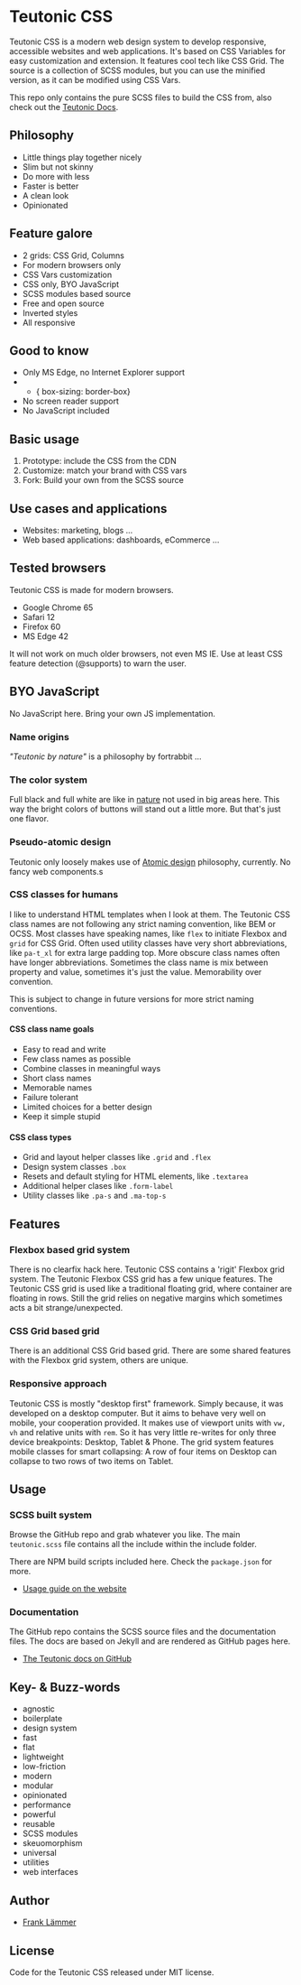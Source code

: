 # Teutonic CSS

Teutonic CSS is a modern web design system to develop responsive, accessible websites and web applications. It's based on CSS Variables for easy customization and extension. It features cool tech like CSS Grid. The source is a collection of SCSS modules, but you can use the minified version, as it can be modified using CSS Vars.

This repo only contains the pure SCSS files to build the CSS from, also check out the [Teutonic Docs](https://github.com/fortrabbit/teutonic-css-docs).

## Philosophy

* Little things play together nicely
* Slim but not skinny
* Do more with less
* Faster is better
* A clean look
* Opinionated


## Feature galore

* 2 grids: CSS Grid, Columns
* For modern browsers only
* CSS Vars customization
* CSS only, BYO JavaScript
* SCSS modules based source
* Free and open source
* Inverted styles
* All responsive


## Good to know

* Only MS Edge, no Internet Explorer support
* * { box-sizing: border-box}
* No screen reader support
* No JavaScript included


## Basic usage

1. Prototype: include the CSS from the CDN
2. Customize: match your brand with CSS vars
3. Fork: Build your own from the SCSS source


## Use cases and applications

* Websites: marketing, blogs …
* Web based applications: dashboards, eCommerce …


## Tested browsers

Teutonic CSS is made for modern browsers.

* Google Chrome 65
* Safari 12
* Firefox 60
* MS Edge 42

It will not work on much older browsers, not even MS IE. Use at least CSS feature detection (@supports) to warn the user.


## BYO JavaScript

No JavaScript here. Bring your own JS implementation.


### Name origins

_"Teutonic by nature"_ is a philosophy by fortrabbit …


### The color system

Full black and full white are like in [nature](https://graphicdesign.stackexchange.com/questions/5497/why-is-black-not-a-natural-color) not used in big areas here. This way the bright colors of buttons will stand out a little more. But that's just one flavor.

### Pseudo-atomic design

Teutonic only loosely makes use of [Atomic design](http://atomicdesign.bradfrost.com/) philosophy, currently. No fancy web components.s


### CSS classes for humans

I like to understand HTML templates when I look at them. The Teutonic CSS class names are not following any strict naming convention, like BEM or OCSS. Most classes have speaking names, like `flex` to initiate Flexbox and `grid` for CSS Grid. Often used utility classes have very short abbreviations, like `pa-t_xl` for extra large padding top. More obscure class names often have longer abbreviations. Sometimes the class name is mix between property and value, sometimes it's just the value. Memorability over convention. 

This is subject to change in future versions for more strict naming conventions.

#### CSS class name goals

* Easy to read and write
* Few class names as possible
* Combine classes in meaningful ways
* Short class names
* Memorable names
* Failure tolerant
* Limited choices for a better design
* Keep it simple stupid

#### CSS class types

* Grid and layout helper classes like `.grid` and `.flex`
* Design system classes `.box`
* Resets and default styling for HTML elements, like `.textarea`
* Additional helper clases like `.form-label`
* Utility classes like `.pa-s` and `.ma-top-s`


## Features

### Flexbox based grid system

There is no clearfix hack here. Teutonic CSS contains a 'rigit' Flexbox grid system. The Teutonic Flexbox CSS grid has a few unique features.  The Teutonic CSS grid is used like a traditional floating grid, where container are floating in rows. Still the grid relies on negative margins which sometimes acts a bit strange/unexpected.

### CSS Grid based grid

There is an additional CSS Grid based grid. There are some shared features with the Flexbox grid system, others are unique.


### Responsive approach

Teutonic CSS is mostly "desktop first" framework. Simply because, it was developed on a desktop computer. But it aims to behave very well on mobile, your cooperation provided. It makes use of viewport units with `vw, vh` and relative units with `rem`. So it has very little re-writes for only three device breakpoints: Desktop, Tablet & Phone. The grid system features mobile classes for smart collapsing: A row of four items on Desktop can collapse to two rows of two items on Tablet.

## Usage

### SCSS built system

Browse the GitHub repo and grab whatever you like. The main `teutonic.scss` file contains all the include within the include folder.

There are NPM build scripts included here. Check the `package.json` for more.

* [Usage guide on the website](https://teutonic.co/usage)

### Documentation

The GitHub repo contains the SCSS source files and the documentation files. The docs are based on Jekyll and are rendered as GitHub pages here.

* [The Teutonic docs on GitHub](https://github.com/fortrabbit/teutonic-css-docs)

## Key- & Buzz-words

* agnostic
* boilerplate
* design system
* fast
* flat
* lightweight
* low-friction
* modern
* modular
* opinionated
* performance
* powerful
* reusable
* SCSS modules
* skeuomorphism
* universal
* utilities
* web interfaces


## Author

* [Frank Lämmer](https://twitter.com/frank_laemmer)

## License

Code for the Teutonic CSS released under MIT license.